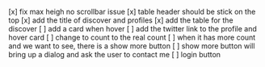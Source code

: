 [x] fix max heigh no scrollbar issue
[x] table header should be stick on the top
[x] add the title of discover and profiles
[x] add the table for the discover
[ ] add a card when hover
[ ] add the twitter link to the profile and hover card
[ ] change to count to the real count
[ ] when it has more count and we want to see, there is a show more button
[ ] show more button will bring up a dialog and ask the user to contact me
[ ] login button
